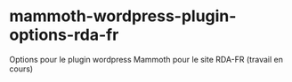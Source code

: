 # mammoth-wordpress-plugin-options-rda-fr
Options pour le plugin wordpress Mammoth pour le site RDA-FR (travail en cours)
